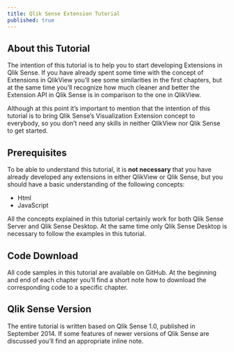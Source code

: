 ```yaml
---
title: Qlik Sense Extension Tutorial
published: true
---
```

## About this Tutorial
The intention of this tutorial is to help you to start developing Extensions in Qlik Sense. If you have already spent some time with the concept of Extensions in QlikView you’ll see some similarities in the first chapters, but at the same time you’ll recognize how much cleaner and better the Extension API in Qlik Sense is in comparison to the one in QlikView.

Although at this point it’s important to mention that the intention of this tutorial is to bring Qlik Sense’s Visualization Extension concept to everybody, so you don’t need any skills in neither QlikView nor Qlik Sense to get started.

## Prerequisites
To be able to understand this tutorial, it is **not necessary** that you have already developed any extensions in either QlikView or Qlik Sense, but you should have a basic understanding of the following concepts:

* Html
* JavaScript

All the concepts explained in this tutorial certainly work for both Qlik Sense Server and Qlik Sense Desktop. At the same time only Qlik Sense Desktop is necessary to follow the examples in this tutorial.

## Code Download
All code samples in this tutorial are available on GitHub. At the beginning and end of each chapter you’ll find a short note how to download the corresponding code to a specific chapter.

## Qlik Sense Version
The entire tutorial is written based on Qlik Sense 1.0, published in September 2014. If some features of newer versions of Qlik Sense are discussed you’ll find an appropriate inline note.
